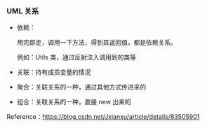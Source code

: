 ### UML 关系

* 依赖：

  用完即走，调用一下方法，得到其返回值，都是依赖关系。

  例如：Utils 类，通过反射注入调用到的类等

* 关联：持有成员变量的情况
* 聚合：关联关系的一种，通过其他方式传进来的
* 组合：关联关系的一种，直接 new 出来的

Reference：https://blog.csdn.net/Jxianxu/article/details/83505901